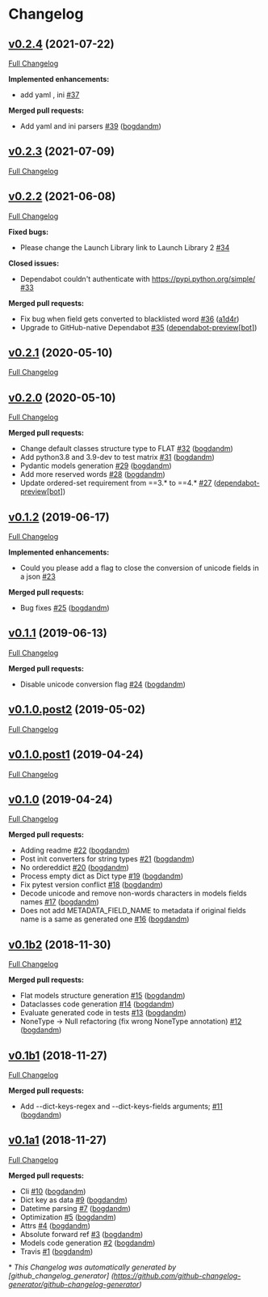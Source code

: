 # Changelog

## [v0.2.4](https://github.com/bogdandm/json2python-models/tree/v0.2.4) (2021-07-22)

[Full Changelog](https://github.com/bogdandm/json2python-models/compare/v0.2.3...v0.2.4)

**Implemented enhancements:**

- add yaml , ini [\#37](https://github.com/bogdandm/json2python-models/issues/37)

**Merged pull requests:**

- Add yaml and ini
  parsers [\#39](https://github.com/bogdandm/json2python-models/pull/39) ([bogdandm](https://github.com/bogdandm))

## [v0.2.3](https://github.com/bogdandm/json2python-models/tree/v0.2.3) (2021-07-09)

[Full Changelog](https://github.com/bogdandm/json2python-models/compare/v0.2.2...v0.2.3)

## [v0.2.2](https://github.com/bogdandm/json2python-models/tree/v0.2.2) (2021-06-08)

[Full Changelog](https://github.com/bogdandm/json2python-models/compare/v0.2.1...v0.2.2)

**Fixed bugs:**

- Please change the Launch Library link to Launch Library
  2 [\#34](https://github.com/bogdandm/json2python-models/issues/34)

**Closed issues:**

- Dependabot couldn't authenticate
  with https://pypi.python.org/simple/ [\#33](https://github.com/bogdandm/json2python-models/issues/33)

**Merged pull requests:**

- Fix bug when field gets converted to blacklisted
  word [\#36](https://github.com/bogdandm/json2python-models/pull/36) ([a1d4r](https://github.com/a1d4r))
- Upgrade to GitHub-native
  Dependabot [\#35](https://github.com/bogdandm/json2python-models/pull/35) ([dependabot-preview[bot]](https://github.com/apps/dependabot-preview))

## [v0.2.1](https://github.com/bogdandm/json2python-models/tree/v0.2.1) (2020-05-10)

[Full Changelog](https://github.com/bogdandm/json2python-models/compare/v0.2.0...v0.2.1)

## [v0.2.0](https://github.com/bogdandm/json2python-models/tree/v0.2.0) (2020-05-10)

[Full Changelog](https://github.com/bogdandm/json2python-models/compare/v0.1.2...v0.2.0)

**Merged pull requests:**

- Change default classes structure type to
  FLAT [\#32](https://github.com/bogdandm/json2python-models/pull/32) ([bogdandm](https://github.com/bogdandm))
- Add python3.8 and 3.9-dev to test
  matrix [\#31](https://github.com/bogdandm/json2python-models/pull/31) ([bogdandm](https://github.com/bogdandm))
- Pydantic models
  generation [\#29](https://github.com/bogdandm/json2python-models/pull/29) ([bogdandm](https://github.com/bogdandm))
- Add more reserved
  words [\#28](https://github.com/bogdandm/json2python-models/pull/28) ([bogdandm](https://github.com/bogdandm))
- Update ordered-set requirement from ==3.\* to
  ==4.\* [\#27](https://github.com/bogdandm/json2python-models/pull/27) ([dependabot-preview[bot]](https://github.com/apps/dependabot-preview))

## [v0.1.2](https://github.com/bogdandm/json2python-models/tree/v0.1.2) (2019-06-17)

[Full Changelog](https://github.com/bogdandm/json2python-models/compare/v0.1.1...v0.1.2)

**Implemented enhancements:**

- Could you please add a flag to close the conversion of unicode fields in a
  json [\#23](https://github.com/bogdandm/json2python-models/issues/23)

**Merged pull requests:**

- Bug fixes [\#25](https://github.com/bogdandm/json2python-models/pull/25) ([bogdandm](https://github.com/bogdandm))

## [v0.1.1](https://github.com/bogdandm/json2python-models/tree/v0.1.1) (2019-06-13)

[Full Changelog](https://github.com/bogdandm/json2python-models/compare/v0.1.0.post2...v0.1.1)

**Merged pull requests:**

- Disable unicode conversion flag [\#24](https://github.com/bogdandm/json2python-models/pull/24) ([bogdandm](https://github.com/bogdandm))

## [v0.1.0.post2](https://github.com/bogdandm/json2python-models/tree/v0.1.0.post2) (2019-05-02)

[Full Changelog](https://github.com/bogdandm/json2python-models/compare/v0.1.0.post1...v0.1.0.post2)

## [v0.1.0.post1](https://github.com/bogdandm/json2python-models/tree/v0.1.0.post1) (2019-04-24)

[Full Changelog](https://github.com/bogdandm/json2python-models/compare/v0.1.0...v0.1.0.post1)

## [v0.1.0](https://github.com/bogdandm/json2python-models/tree/v0.1.0) (2019-04-24)

[Full Changelog](https://github.com/bogdandm/json2python-models/compare/v0.1b2...v0.1.0)

**Merged pull requests:**

- Adding readme [\#22](https://github.com/bogdandm/json2python-models/pull/22) ([bogdandm](https://github.com/bogdandm))
- Post init converters for string types [\#21](https://github.com/bogdandm/json2python-models/pull/21) ([bogdandm](https://github.com/bogdandm))
- No ordereddict [\#20](https://github.com/bogdandm/json2python-models/pull/20) ([bogdandm](https://github.com/bogdandm))
- Process empty dict as Dict type [\#19](https://github.com/bogdandm/json2python-models/pull/19) ([bogdandm](https://github.com/bogdandm))
- Fix pytest version conflict [\#18](https://github.com/bogdandm/json2python-models/pull/18) ([bogdandm](https://github.com/bogdandm))
- Decode unicode and remove non-words characters in models fields names [\#17](https://github.com/bogdandm/json2python-models/pull/17) ([bogdandm](https://github.com/bogdandm))
- Does not add METADATA\_FIELD\_NAME to metadata if original fields name is a same as generated one [\#16](https://github.com/bogdandm/json2python-models/pull/16) ([bogdandm](https://github.com/bogdandm))

## [v0.1b2](https://github.com/bogdandm/json2python-models/tree/v0.1b2) (2018-11-30)

[Full Changelog](https://github.com/bogdandm/json2python-models/compare/v0.1b1...v0.1b2)

**Merged pull requests:**

- Flat models structure generation [\#15](https://github.com/bogdandm/json2python-models/pull/15) ([bogdandm](https://github.com/bogdandm))
- Dataclasses code generation [\#14](https://github.com/bogdandm/json2python-models/pull/14) ([bogdandm](https://github.com/bogdandm))
- Evaluate generated code in tests [\#13](https://github.com/bogdandm/json2python-models/pull/13) ([bogdandm](https://github.com/bogdandm))
- NoneType -\> Null refactoring \(fix wrong NoneType annotation\) [\#12](https://github.com/bogdandm/json2python-models/pull/12) ([bogdandm](https://github.com/bogdandm))

## [v0.1b1](https://github.com/bogdandm/json2python-models/tree/v0.1b1) (2018-11-27)

[Full Changelog](https://github.com/bogdandm/json2python-models/compare/v0.1a1...v0.1b1)

**Merged pull requests:**

- Add --dict-keys-regex and --dict-keys-fields
  arguments; [\#11](https://github.com/bogdandm/json2python-models/pull/11) ([bogdandm](https://github.com/bogdandm))

## [v0.1a1](https://github.com/bogdandm/json2python-models/tree/v0.1a1) (2018-11-27)

[Full Changelog](https://github.com/bogdandm/json2python-models/compare/d09cb8431e97c47cc248a45047c2c0047f3d0e67...v0.1a1)

**Merged pull requests:**

- Cli [\#10](https://github.com/bogdandm/json2python-models/pull/10) ([bogdandm](https://github.com/bogdandm))
- Dict key as
  data [\#9](https://github.com/bogdandm/json2python-models/pull/9) ([bogdandm](https://github.com/bogdandm))
- Datetime
  parsing [\#7](https://github.com/bogdandm/json2python-models/pull/7) ([bogdandm](https://github.com/bogdandm))
- Optimization [\#5](https://github.com/bogdandm/json2python-models/pull/5) ([bogdandm](https://github.com/bogdandm))
- Attrs [\#4](https://github.com/bogdandm/json2python-models/pull/4) ([bogdandm](https://github.com/bogdandm))
- Absolute forward
  ref [\#3](https://github.com/bogdandm/json2python-models/pull/3) ([bogdandm](https://github.com/bogdandm))
- Models code
  generation [\#2](https://github.com/bogdandm/json2python-models/pull/2) ([bogdandm](https://github.com/bogdandm))
- Travis [\#1](https://github.com/bogdandm/json2python-models/pull/1) ([bogdandm](https://github.com/bogdandm))

\* *This Changelog was automatically generated
by [github_changelog_generator]      (https://github.com/github-changelog-generator/github-changelog-generator)*
